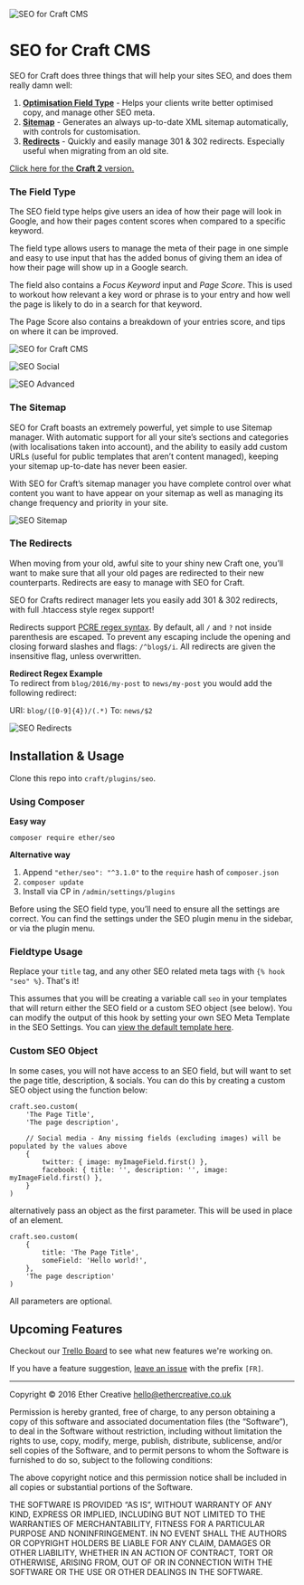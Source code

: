 ![SEO for Craft CMS](resources/imgs/banner.jpg)

# SEO for Craft CMS

SEO for Craft does three things that will help your sites SEO, and does them really damn well:

1. [**Optimisation Field Type**](#the-field-type) - Helps your clients write better optimised copy, and manage other SEO meta.
2. [**Sitemap**](#the-sitemap) - Generates an always up-to-date XML sitemap automatically, with controls for customisation.
3. [**Redirects**](#the-redirects) - Quickly and easily manage 301 & 302 redirects. Especially useful when migrating from an old site.

[Click here for the **Craft 2** version.](https://github.com/ethercreative/seo/tree/v2)

### The Field Type

The SEO field type helps give users an idea of how their page will look in Google, and how their pages content scores when compared to a specific keyword.

The field type allows users to manage the meta of their page in one simple and easy to use input that has the added bonus of giving them an idea of how their page will show up in a Google search.

The field also contains a *Focus Keyword* input and *Page Score*. This is used to workout how relevant a key word or phrase is to your entry and how well the page is likely to do in a search for that keyword.

The Page Score also contains a breakdown of your entries score, and tips on where it can be improved.

![SEO for Craft CMS](resources/imgs/fieldtype.jpg)

![SEO Social](resources/imgs/fieldtype-social.jpg)

![SEO Advanced](resources/imgs/fieldtype-advanced.jpg)

### The Sitemap

SEO for Craft boasts an extremely powerful, yet simple to use Sitemap manager. With automatic support for all your site’s sections and categories (with localisations taken into account), and the ability to easily add custom URLs (useful for public templates that aren’t content managed), keeping your sitemap up-to-date has never been easier.

With SEO for Craft’s sitemap manager you have complete control over what content you want to have appear on your sitemap as well as managing its change frequency and priority in your site.

![SEO Sitemap](resources/imgs/sitemap.jpg)

### The Redirects

When moving from your old, awful site to your shiny new Craft one, you’ll want to make sure that all your old pages are redirected to their new counterparts. Redirects are easy to manage with SEO for Craft.

SEO for Crafts redirect manager lets you easily add 301 & 302 redirects, with full .htaccess style regex support!

Redirects support [PCRE regex syntax](http://php.net/manual/en/reference.pcre.pattern.syntax.php). By default, all `/` and `?` not inside parenthesis are escaped. To prevent any escaping include the opening and closing forward slashes and flags: `/^blog$/i`. All redirects are given the insensitive flag, unless overwritten. 

**Redirect Regex Example**  
To redirect from `blog/2016/my-post` to `news/my-post` you would add the following redirect:

URI: `blog/([0-9]{4})/(.*)` To: `news/$2`

![SEO Redirects](resources/imgs/redirects.jpg)

## Installation & Usage

Clone this repo into `craft/plugins/seo`.

### Using Composer

**Easy way**

`composer require ether/seo`

**Alternative way**
1. Append `"ether/seo": "^3.1.0"` to the `require` hash of `composer.json`
2. `composer update`
3. Install via CP in `/admin/settings/plugins`

Before using the SEO field type, you’ll need to ensure all the settings are correct. You can find the settings under the SEO plugin menu in the sidebar, or via the plugin menu.

### Fieldtype Usage

Replace your `title` tag, and any other SEO related meta tags with `{% hook "seo" %}`. That's it!

This assumes that you will be creating a variable call `seo` in your templates that will return either the SEO field or a custom SEO object (see below). You can modify the output of this hook by setting your own SEO Meta Template in the SEO Settings. You can [view the default template here](https://github.com/ethercreative/seo/blob/v3/src/templates/_seo/meta.twig).

### Custom SEO Object

In some cases, you will not have access to an SEO field, but will want to set the page title, description, & socials. You can do this by creating a custom SEO object using the function below:

```twig
craft.seo.custom(
    'The Page Title', 
    'The page description',
    
    // Social media - Any missing fields (excluding images) will be populated by the values above
    {
        twitter: { image: myImageField.first() },
        facebook: { title: '', description: '', image: myImageField.first() },
    }
)
```

alternatively pass an object as the first parameter. This will be used in place of an element.

```twig
craft.seo.custom(
    {
        title: 'The Page Title',
        someField: 'Hello world!',
    },
    'The page description'
)
```

All parameters are optional.

## Upcoming Features

Checkout our [Trello Board](https://trello.com/b/XvBY9m5l/seo-plugin) to see what new features we're working on.

If you have a feature suggestion, [leave an issue](https://github.com/ethercreative/seo/issues) with the prefix `[FR]`.  

---

Copyright © 2016 Ether Creative <hello@ethercreative.co.uk>

Permission is hereby granted, free of charge, to any person obtaining a copy of this software and associated documentation files (the “Software”), to deal in the Software without restriction, including without limitation the rights to use, copy, modify, merge, publish, distribute, sublicense, and/or sell copies of the Software, and to permit persons to whom the Software is furnished to do so, subject to the following conditions:

The above copyright notice and this permission notice shall be included in all copies or substantial portions of the Software.

THE SOFTWARE IS PROVIDED “AS IS”, WITHOUT WARRANTY OF ANY KIND, EXPRESS OR IMPLIED, INCLUDING BUT NOT LIMITED TO THE WARRANTIES OF MERCHANTABILITY, FITNESS FOR A PARTICULAR PURPOSE AND NONINFRINGEMENT. IN NO EVENT SHALL THE AUTHORS OR COPYRIGHT HOLDERS BE LIABLE FOR ANY CLAIM, DAMAGES OR OTHER LIABILITY, WHETHER IN AN ACTION OF CONTRACT, TORT OR OTHERWISE, ARISING FROM, OUT OF OR IN CONNECTION WITH THE SOFTWARE OR THE USE OR OTHER DEALINGS IN THE SOFTWARE.

